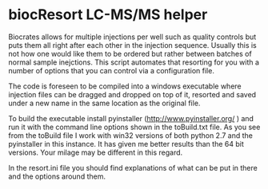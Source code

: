 # biocResort LC-MS/MS helper

Biocrates allows for multiple injections per well such as quality controls but puts them all right after each other in the injection sequence. Usually this is not how one would like them to be ordered but rather between batches of normal sample inejctions. This script automates that resorting for you with a number of options that you can control via a configuration file.

The code is foreseen to be compiled into a windows executable where injection files can be dragged and dropped on top of it, resorted and saved under a new name in the same location as the original file.

To build the executable install pyinstaller (http://www.pyinstaller.org/ ) and run it with the command line options shown in the toBuild.txt file. As you see from the toBuild file I work with win32 versions of both python 2.7 and the pyinstaller in this instance. It has given me better results than the 64 bit versions. Your milage may be different in this regard.

In the resort.ini file you should find explanations of what can be put in there and the options around them.
